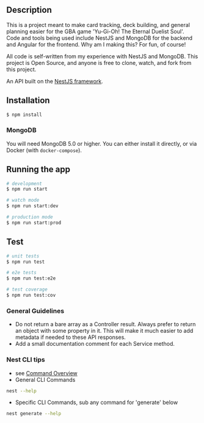 ## Description

This is a project meant to make card tracking, deck building, and general planning easier for the GBA game 'Yu-Gi-Oh! The Eternal Duelist Soul'. Code and tools being used include NestJS and MongoDB for the backend and Angular for the frontend. Why am I making this? For fun, of course!

All code is self-written from my experience with NestJS and MongoDB. This project is Open Source, and anyone is free to clone, watch, and fork from this project.

An API built on the [NestJS framework](https://nestjs.com/).

## Installation

```bash
$ npm install
```

### MongoDB

You will need MongoDB 5.0 or higher. You can either install it directly, or via Docker (with `docker-compose`).

## Running the app

```bash
# development
$ npm run start

# watch mode
$ npm run start:dev

# production mode
$ npm run start:prod
```

## Test

```bash
# unit tests
$ npm run test

# e2e tests
$ npm run test:e2e

# test coverage
$ npm run test:cov
```

### General Guidelines

* Do not return a bare array as a Controller result. Always prefer to return an object with some property in it. This will make it much easier to add metadata if needed to these API responses.
* Add a small documentation comment for each Service method.

### Nest CLI tips
* see [Command Overview](https://docs.nestjs.com/cli/overview#command-overview)
* General CLI Commands
```bash
nest --help
```
* Specific CLI Commands, sub any command for 'generate' below
```bash
nest generate --help
```
